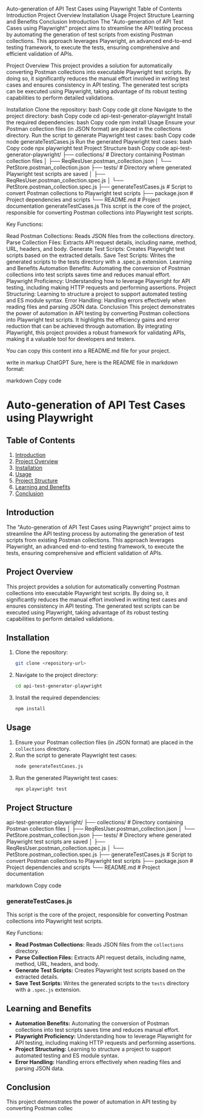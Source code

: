 Auto-generation of API Test Cases using Playwright
Table of Contents
Introduction
Project Overview
Installation
Usage
Project Structure
Learning and Benefits
Conclusion
Introduction
The "Auto-generation of API Test Cases using Playwright" project aims to streamline the API testing process by automating the generation of test scripts from existing Postman collections. This approach leverages Playwright, an advanced end-to-end testing framework, to execute the tests, ensuring comprehensive and efficient validation of APIs.

Project Overview
This project provides a solution for automatically converting Postman collections into executable Playwright test scripts. By doing so, it significantly reduces the manual effort involved in writing test cases and ensures consistency in API testing. The generated test scripts can be executed using Playwright, taking advantage of its robust testing capabilities to perform detailed validations.

Installation
Clone the repository:
bash
Copy code
git clone <repository-url>
Navigate to the project directory:
bash
Copy code
cd api-test-generator-playwright
Install the required dependencies:
bash
Copy code
npm install
Usage
Ensure your Postman collection files (in JSON format) are placed in the collections directory.
Run the script to generate Playwright test cases:
bash
Copy code
node generateTestCases.js
Run the generated Playwright test cases:
bash
Copy code
npx playwright test
Project Structure
bash
Copy code
api-test-generator-playwright/
├── collections/                    # Directory containing Postman collection files
│   ├── ReqResUser.postman_collection.json
│   └── PetStore.postman_collection.json
├── tests/                          # Directory where generated Playwright test scripts are saved
│   ├── ReqResUser.postman_collection.spec.js
│   └── PetStore.postman_collection.spec.js
├── generateTestCases.js           # Script to convert Postman collections to Playwright test scripts
├── package.json                    # Project dependencies and scripts
└── README.md                       # Project documentation
generateTestCases.js
This script is the core of the project, responsible for converting Postman collections into Playwright test scripts.

Key Functions:

Read Postman Collections: Reads JSON files from the collections directory.
Parse Collection Files: Extracts API request details, including name, method, URL, headers, and body.
Generate Test Scripts: Creates Playwright test scripts based on the extracted details.
Save Test Scripts: Writes the generated scripts to the tests directory with a .spec.js extension.
Learning and Benefits
Automation Benefits: Automating the conversion of Postman collections into test scripts saves time and reduces manual effort.
Playwright Proficiency: Understanding how to leverage Playwright for API testing, including making HTTP requests and performing assertions.
Project Structuring: Learning to structure a project to support automated testing and ES module syntax.
Error Handling: Handling errors effectively when reading files and parsing JSON data.
Conclusion
This project demonstrates the power of automation in API testing by converting Postman collections into Playwright test scripts. It highlights the efficiency gains and error reduction that can be achieved through automation. By integrating Playwright, this project provides a robust framework for validating APIs, making it a valuable tool for developers and testers.

You can copy this content into a README.md file for your project.

write in markup
ChatGPT
Sure, here is the README file in markdown format:

markdown
Copy code
# Auto-generation of API Test Cases using Playwright

## Table of Contents

1. [Introduction](#introduction)
2. [Project Overview](#project-overview)
3. [Installation](#installation)
4. [Usage](#usage)
5. [Project Structure](#project-structure)
6. [Learning and Benefits](#learning-and-benefits)
7. [Conclusion](#conclusion)

## Introduction

The "Auto-generation of API Test Cases using Playwright" project aims to streamline the API testing process by automating the generation of test scripts from existing Postman collections. This approach leverages Playwright, an advanced end-to-end testing framework, to execute the tests, ensuring comprehensive and efficient validation of APIs.

## Project Overview

This project provides a solution for automatically converting Postman collections into executable Playwright test scripts. By doing so, it significantly reduces the manual effort involved in writing test cases and ensures consistency in API testing. The generated test scripts can be executed using Playwright, taking advantage of its robust testing capabilities to perform detailed validations.

## Installation

1. Clone the repository:
    ```bash
    git clone <repository-url>
    ```
2. Navigate to the project directory:
    ```bash
    cd api-test-generator-playwright
    ```
3. Install the required dependencies:
    ```bash
    npm install
    ```

## Usage

1. Ensure your Postman collection files (in JSON format) are placed in the `collections` directory.
2. Run the script to generate Playwright test cases:
    ```bash
    node generateTestCases.js
    ```
3. Run the generated Playwright test cases:
    ```bash
    npx playwright test
    ```

## Project Structure

api-test-generator-playwright/
├── collections/ # Directory containing Postman collection files
│ ├── ReqResUser.postman_collection.json
│ └── PetStore.postman_collection.json
├── tests/ # Directory where generated Playwright test scripts are saved
│ ├── ReqResUser.postman_collection.spec.js
│ └── PetStore.postman_collection.spec.js
├── generateTestCases.js # Script to convert Postman collections to Playwright test scripts
├── package.json # Project dependencies and scripts
└── README.md # Project documentation

markdown
Copy code

### generateTestCases.js

This script is the core of the project, responsible for converting Postman collections into Playwright test scripts.

Key Functions:
- **Read Postman Collections:** Reads JSON files from the `collections` directory.
- **Parse Collection Files:** Extracts API request details, including name, method, URL, headers, and body.
- **Generate Test Scripts:** Creates Playwright test scripts based on the extracted details.
- **Save Test Scripts:** Writes the generated scripts to the `tests` directory with a `.spec.js` extension.

## Learning and Benefits

- **Automation Benefits:** Automating the conversion of Postman collections into test scripts saves time and reduces manual effort.
- **Playwright Proficiency:** Understanding how to leverage Playwright for API testing, including making HTTP requests and performing assertions.
- **Project Structuring:** Learning to structure a project to support automated testing and ES module syntax.
- **Error Handling:** Handling errors effectively when reading files and parsing JSON data.

## Conclusion

This project demonstrates the power of automation in API testing by converting Postman collec
